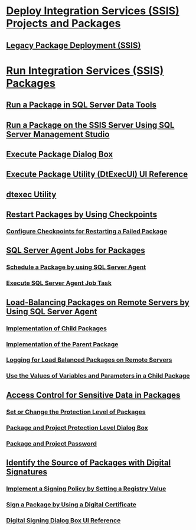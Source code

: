 # [Deploy Integration Services (SSIS) Projects and Packages](deploy-integration-services-ssis-projects-and-packages.md)  
## [Legacy Package Deployment (SSIS)](legacy-package-deployment-ssis.md)  
# [Run Integration Services (SSIS) Packages](run-integration-services-ssis-packages.md)  
## [Run a Package in SQL Server Data Tools](run-a-package-in-sql-server-data-tools.md)  
## [Run a Package on the SSIS Server Using SQL Server Management Studio](run-a-package-on-the-ssis-server-using-sql-server-management-studio.md)  
## [Execute Package Dialog Box](execute-package-dialog-box.md)  
## [Execute Package Utility (DtExecUI) UI Reference](execute-package-utility-dtexecui-ui-reference.md)  
## [dtexec Utility](dtexec-utility.md)  
## [Restart Packages by Using Checkpoints](restart-packages-by-using-checkpoints.md)  
### [Configure Checkpoints for Restarting a Failed Package](configure-checkpoints-for-restarting-a-failed-package.md)  
## [SQL Server Agent Jobs for Packages](sql-server-agent-jobs-for-packages.md)  
### [Schedule a Package by using SQL Server Agent](schedule-a-package-by-using-sql-server-agent.md)  
### [Execute SQL Server Agent Job Task](execute-sql-server-agent-job-task.md)  
## [Load-Balancing Packages on Remote Servers by Using SQL Server Agent](load-balancing-packages-on-remote-servers-by-using-sql-server-agent.md)  
### [Implementation of Child Packages](implementation-of-child-packages.md)  
### [Implementation of the Parent Package](implementation-of-the-parent-package.md)  
### [Logging for Load Balanced Packages on Remote Servers](logging-for-load-balanced-packages-on-remote-servers.md)  
### [Use the Values of Variables and Parameters in a Child Package](use-the-values-of-variables-and-parameters-in-a-child-package.md)  
## [Access Control for Sensitive Data in Packages](access-control-for-sensitive-data-in-packages.md)  
### [Set or Change the Protection Level of Packages](set-or-change-the-protection-level-of-packages.md)  
### [Package and Project Protection Level Dialog Box](package-and-project-protection-level-dialog-box.md)  
### [Package and Project Password](package-and-project-password.md)  
## [Identify the Source of Packages with Digital Signatures](identify-the-source-of-packages-with-digital-signatures.md)  
### [Implement a Signing Policy by Setting a Registry Value](implement-a-signing-policy-by-setting-a-registry-value.md)  
### [Sign a Package by Using a Digital Certificate](sign-a-package-by-using-a-digital-certificate.md)  
### [Digital Signing Dialog Box UI Reference](digital-signing-dialog-box-ui-reference.md)  
